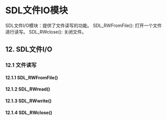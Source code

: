 ﻿# SDL文件IO模块

SDL文件I/O模块：提供了文件读写的功能。
SDL_RWFromFile(): 打开一个文件进行读写。
SDL_RWclose(): 关闭文件。

## 12. SDL文件I/O
### 12.1 文件读写
#### 12.1.1 SDL_RWFromFile()
#### 12.1.2 SDL_RWread()
#### 12.1.3 SDL_RWwrite()
#### 12.1.4 SDL_RWclose()